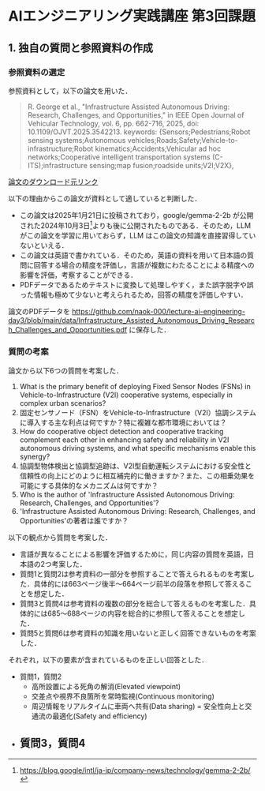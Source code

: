 # AIエンジニアリング実践講座 第3回課題

## 1. 独自の質問と参照資料の作成

### 参照資料の選定
参照資料として，以下の論文を用いた．

>R. George et al., "Infrastructure Assisted Autonomous Driving: Research, Challenges, and Opportunities," in IEEE Open Journal of Vehicular Technology, vol. 6, pp. 662-716, 2025, doi: 10.1109/OJVT.2025.3542213.
>keywords: {Sensors;Pedestrians;Robot sensing systems;Autonomous vehicles;Roads;Safety;Vehicle-to-infrastructure;Robot kinematics;Accidents;Vehicular ad hoc networks;Cooperative intelligent transportation systems (C-ITS);infrastructure sensing;map fusion;roadside units;V2I;V2X},

[論文のダウンロード元リンク](https://ieeexplore.ieee.org/document/10887285/authors#authors)

以下の理由からこの論文が資料として適していると判断した．
-  この論文は2025年1月21日に投稿されており，google/gemma-2-2b が公開された2024年10月3日[^1]よりも後に公開されたものである．そのため，LLM がこの論文を学習に用いておらず，LLM はこの論文の知識を直接習得していないといえる．
-  この論文は英語で書かれている．そのため，英語の資料を用いて日本語の質問に回答する場合の精度を評価し，言語が複数にわたることによる精度への影響を評価，考察することができる．
-  PDFデータであるためテキストに変換して処理しやすく，また誤字脱字や誤った情報も極めて少ないと考えられるため，回答の精度を評価しやすい．

論文のPDFデータを https://github.com/naok-000/lecture-ai-engineering-day3/blob/main/data/Infrastructure_Assisted_Autonomous_Driving_Research_Challenges_and_Opportunities.pdf に保存した．

### 質問の考案

論文から以下6つの質問を考案した．
1. What is the primary benefit of deploying Fixed Sensor Nodes (FSNs) in Vehicle-to-Infrastructure (V2I) cooperative systems, especially in complex urban scenarios?
2. 固定センサノード（FSN）をVehicle-to-Infrastructure（V2I）協調システムに導入する主な利点は何ですか？特に複雑な都市環境においては？
3. How do cooperative object detection and cooperative tracking complement each other in enhancing safety and reliability in V2I autonomous driving systems, and what specific mechanisms enable this synergy?
4. 協調型物体検出と協調型追跡は、V2I型自動運転システムにおける安全性と信頼性の向上にどのように相互補完的に働きますか？また、この相乗効果を可能にする具体的なメカニズムは何ですか？
5. Who is the author of 'Infrastructure Assisted Autonomous Driving: Research, Challenges, and Opportunities'?
6. 'Infrastructure Assisted Autonomous Driving: Research, Challenges, and Opportunities'の著者は誰ですか？

以下の観点から質問を考案した．
- 言語が異なることによる影響を評価するために，同じ内容の質問を英語，日本語の2つ考案した．
- 質問1と質問2は参考資料の一部分を参照することで答えられるものを考案した．具体的には663ページ後半〜664ページ前半の段落を参照して答えることを想定した．
- 質問3と質問4は参考資料の複数の部分を総合して答えるものを考案した．具体的には685〜688ページの内容を総合的に参照して答えることを想定した．
- 質問5と質問6は参考資料の知識を用いないと正しく回答できないものを考案した．

それぞれ，以下の要素が含まれているものを正しい回答とした．
- 質問1，質問2
  - 高所設置による死角の解消(Elevated viewpoint)
  - 交差点や視界不良箇所を常時監視(Continuous monitoring)
  - 周辺情報をリアルタイムに車両へ共有(Data sharing)
  = 安全性向上と交通流の最適化(Safety and efficiency)
- 質問3，質問4
  - 

[^1]: https://blog.google/intl/ja-jp/company-news/technology/gemma-2-2b/
